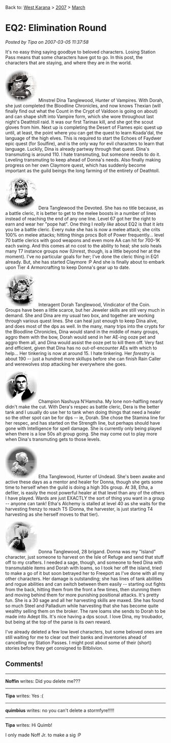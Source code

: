 Back to: [West Karana](/posts/westkarana.md) > [2007](/posts/2007/westkarana.md) > [March](./westkarana.md)
# EQ2: Elimination Round

*Posted by Tipa on 2007-03-05 11:37:58*

It's no easy thing saying goodbye to beloved characters. Losing Station Pass means that some characters have got to go. In this post, the characters that are staying, and where they are in the world.

![gal-dina.jpg](../../../uploads/2007/03/gal-dina.jpg) Minstrel Dina Tanglewood, Hunter of Vampires. With Dorah, she just completed the Bloodline Chronicles, and now knows Thexian (will finally find out what the Count in the Crypt of Valdoon is going on about) and can shape shift into Vampire form, which she wore throughout last night's Deathtoll raid. It was our first Tarinax kill, and she got the scout gloves from him. Next up is completing the Desert of Flames epic quest up until, at least, the point where you can get the quest to learn Koada'dal, the language of the high elves. This is required to start the Echoes of Faydwer epic quest (for Soulfire), and is the only way for evil characters to learn that language. Luckily, Dina is already partway through that quest. Dina's transmuting is around 110. I hate transmuting, but someone needs to do it. Leveling transmuting to keep ahead of Donna's needs. Also finally making progress on her own Claymore quest, which has suddenly become important as the guild beings the long farming of the entirety of Deathtoll.

![gal-dera.jpg](../../../uploads/2007/03/gal-dera.jpg) Dera Tanglewood the Devoted. She has no title because, as a battle cleric, it is better to get to the melee boosts in a number of lines instead of reaching the end of any one line. Level 67 got her the right to earn and wear her "pope hat". One thing I *really like* about EQ2 is that it *lets* you be a battle cleric. Every nuke she has is now a melee attack; she crits 100% on melee attacks; hitting things procs Bolt of Power frequently... level 70 battle clerics with good weapons and even more AA can hit for 700-1K each swing. And this comes at no cost to the ability to heal; she solo heals many T7 instance groups now (Unrest, though, is a little beyond her at the moment). I've no particular goals for her; I've done the cleric thing in EQ1 already. But, she has started Claymore :P And she is finally about to embark upon Tier 4 Armorcrafting to keep Donna's gear up to date.

![gal-dorah.jpg](../../../uploads/2007/03/gal-dorah.jpg) Interagent Dorah Tanglewood, Vindicator of the Coin. Groups have been a little scarce, but her Jeweler skills are still very much in demand. She and Dina are my usual two box, and together are working through various quest lines. She can heal just enough to keep Dina alive, and does most of the dps as well. In the many, many trips into the crypts for the Bloodline Chronicles, Dina would stand in the middle of many groups, aggro them with the bow, Dorah would send in her AE-ing ooze pet and aggro them all, and Dina would assist the ooze pet to kill them off. Very fast and efficient, given that Dina has no out-of-encounter AEs with which to help... Her tinkering is now at around 15. I hate tinkering. Her *forestry* is about 190 -- just a hundred more skillups before she can finish Rain Caller and werewolves stop attacking her everywhere she goes.

![gal-nash.jpg](../../../uploads/2007/03/gal-nash.jpg) Champion Nashuya N'Hamsha. My lone non-halfling nearly didn't make the cut. With Dera's respec as battle cleric, Dera is the better tank and I usually do use her to tank when doing things that need a healer so the other spot can be for dps -- ie, Dorah. She chose the Stamina line for her respec, and has started on the Strength line, but perhaps should have gone with Intelligence for spell damage. She is currently only being played when there is a low 50s alt group going. She may come out to play more when Dina's transmuting gets to those levels.

![gal-etha.jpg](../../../uploads/2007/03/gal-etha.jpg) Etha Tanglewood, Hunter of Undead. She's been awake and active these days as a mentor and healer for Donna, though she gets some time to herself when the guild is doing a high 30s group. At 38, Etha, a defiler, is easily the most powerful healer at that level than any of the others I have played. Wards are just EXACTLY the sort of thing you want in a group -- anyone can tank! Etha's Alchemy is stalled at level 40 as she waits for the harvesting frenzy to reach T5 (Donna, the harvester, is just starting T4 harvesting as she herself moves to that tier).

![gal-donna.jpg](../../../uploads/2007/03/gal-donna.jpg) Donna Tanglewood, 28 brigand. Donna was my "Island" character, just someone to harvest on the Isle of Refuge and send that stuff off to my crafters. I needed a sage, though, and someone to feed Dina with transmutable items and Dorah with loams, so I took her off the island, tried to make a go of it but soon betrayed her to Freeport as I've done with all my other characters. Her damage is outstanding; she has lines of tank abilities and rogue abilities and can switch between them easily -- starting out fights from the back, hitting them from the front a few times, then stunning them and moving behind them for more punishing positional attacks. It's pretty fun. She is a 30 sage and all her harvesting skills are maxed. She has found so much Steel and Palladium while harvesting that she has become quite wealthy selling them on the broker. The rare loams she sends to Dorah to be made into Adept IIIs. It's nice having a dps scout. I love Dina, my troubador, but being at the top of the parse is its own reward.

I've already deleted a few low level characters, but some beloved ones are still waiting for me to clear out their banks and inventories ahead of cancelling my Station Passes. I might post about some of their (short) stories before they get consigned to Bitblivion.
## Comments!

---

**Noffin** writes: Did you delete me???

---

**Tipa** writes: Yes :(

---

**quimbius** writes: no you can't delete a stormfyre!!!!!

---

**Tipa** writes: Hi Quimb!

I only made Noff Jr. to make a sig :P

